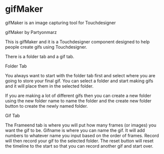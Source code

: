# gifMaker
gifMaker is an image capturing tool for Touchdesigner

gifMaker by Partyonmarz

This is gifMaker and it is
a Touchdesigner component 
designed to help people 
create gifs using Touchdesigner.

There is a folder tab and a gif tab.

Folder Tab

You always want to start with the
folder tab first and select where
you are going to store your final
gif.  You can select a folder
and start making gifs and it will
place them in the selected folder.

If you are making a lot of different
gifs then you can create a new folder
using the new folder name to name the
folder and the create new folder button
to create the newly named folder.

Gif Tab

The Frameend tab is where you will put
how many frames (or images) you want
the gif to be.  Gifname is where you 
can name the gif.  It will add numbers
to whatever name you input based on the
order of frames.  Record will then record
your gif to the selected folder.  The reset
button will reset the timeline to the start
so that you can record another gif and start over.
